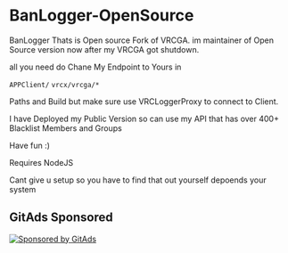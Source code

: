 # BanLogger-OpenSource
BanLogger Thats is Open source Fork of VRCGA. im maintainer of Open Source version now after my VRCGA got shutdown.


all you need do Chane My Endpoint to Yours in

`APPClient/`
`vrcx/vrcga/*`

Paths and Build but make sure use VRCLoggerProxy to connect to Client.

I have Deployed my Public Version so can use my API that has over 400+ Blacklist Members and Groups

Have fun :)

Requires NodeJS

Cant give u setup so you have to find that out yourself depoends your system

<!-- GitAds-Verify: HF44SXGR87SQ9Y9C5UNWPLQHC4QHCAG6 -->

## GitAds Sponsored
[![Sponsored by GitAds](https://gitads.dev/v1/ad-serve?source=nekosuneprojects/banlogger-client@github)](https://gitads.dev/v1/ad-track?source=nekosuneprojects/banlogger-client@github)


